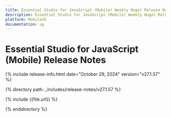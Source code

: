 ```yaml
---
title: Essential Studio for JavaScript (Mobile) Weekly Nuget Release Release Notes  
description: Essential Studio for JavaScript (Mobile) Weekly Nuget Release Release Notes  
platform: MobileJS
documentation: ug
---
```


# Essential Studio for JavaScript (Mobile)  Release Notes  

{% include release-info.html date="October 29, 2024"  version="v27.1.57" %} 

{% directory path: _includes/release-notes/v27.1.57 %}

{% include {{file.url}} %}

{% enddirectory %}